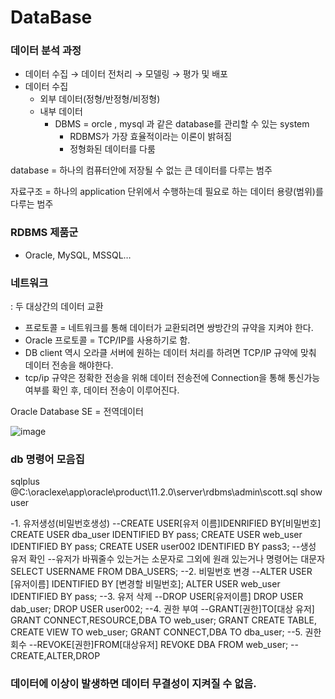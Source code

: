 # DataBase

### 데이터 분석 과정

- 데이터 수집 → 데이터 전처리 → 모델링 → 평가 및 배포
- 데이터 수집
    - 외부 데이터(정형/반정형/비정형)
    - 내부 데이터
        - DBMS  = orcle , mysql 과 같은 database를 관리할 수 있는 system
            - RDBMS가 가장 효율적이라는 이론이 밝혀짐
            - 정형화된 데이터를 다룸

database = 하나의 컴퓨터안에 저장될 수 없는 큰 데이터를 다루는 범주

자료구조 = 하나의 application 단위에서 수행하는데 필요로 하는 데이터 용량(범위)를 다루는 범주

### RDBMS 제품군

- Oracle, MySQL, MSSQL…

### 네트워크

: 두 대상간의 데이터 교환

- 프로토콜 = 네트워크를 통해 데이터가 교환되려면 쌍방간의 규약을 지켜야 한다.
- Oracle 프로토콜 = TCP/IP를 사용하기로 함.
- DB client 역시 오라클 서버에 원하는 데이터 처리를 하려면 TCP/IP 규약에 맞춰 데이터 전송을 해야한다.
- tcp/ip 규약은 정확한 전송을 위해 데이터 전송전에 Connection을 통해 통신가능 여부를 확인 후, 데이터 전송이 이루어진다.

Oracle Database SE = 전역데이터

![image](https://user-images.githubusercontent.com/43203949/226564762-9bd35040-a408-4c23-b08e-1860c0d2dac2.png)

### db 명령어 모음집

sqlplus
@C:\oraclexe\app\oracle\product\11.2.0\server\rdbms\admin\scott.sql
show user

-1. 유저생성(비밀번호생성)
--CREATE USER[유저 이름]IDENRIFIED BY[비밀번호]
CREATE USER dba_user IDENTIFIED BY pass;
CREATE USER web_user IDENTIFIED BY pass;
CREATE USER user002 IDENTIFIED BY pass3;
--생성 유저 확인
--유저가 바꿔줄수 있는거는 소문자로 그외에 원래 있는거나 명령어는 대문자
SELECT USERNAME FROM DBA_USERS;
--2. 비밀번호 변경
--ALTER USER [유저이름] IDENTIFIED BY [변경할 비밀번호];
ALTER USER web_user IDENTIFIED BY pass;
--3. 유저 삭제
--DROP USER[유저이름]
DROP USER dab_user;
DROP USER user002;
--4. 권한 부여
--GRANT[권한]TO[대상 유저]
GRANT CONNECT,RESOURCE,DBA TO web_user;
GRANT CREATE TABLE, CREATE VIEW TO web_user;
GRANT CONNECT,DBA TO dba_user;
--5. 권한 회수
--REVOKE[권한]FROM[대상유저]
REVOKE DBA FROM web_user;
--CREATE,ALTER,DROP

### 데이터에 이상이 발생하면 데이터 무결성이 지켜질 수 없음.

